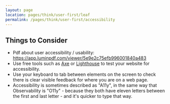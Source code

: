 ```yaml
---
layout: page
location: pages/think/user-first/leaf
permalink: /pages/think/user-first/accessibility
---
```



## Things to Consider

- Pdf about user accessibility / usability: https://app.luminpdf.com/viewer/5e9e2c75efb996001840a483
- Use free tools such as [Axe](https://www.deque.com/axe/) or [Lighthouse](https://developers.google.com/web/tools/lighthouse) to test your website for accessibility. 
- Use your keyboard to tab between elements on the screen to check there is clear visible feedback for where you are on a web page.
- Accessibility is sometimes described as "A11y", in the same way that Observability is "O11y" - because they both have eleven letters between the first and last letter - and it's quicker to type that way. 
